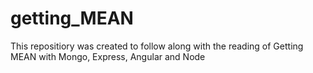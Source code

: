 # getting_MEAN

This repositiory was created to follow along with the reading of Getting MEAN with Mongo, Express, Angular and Node

